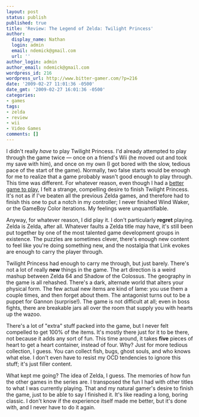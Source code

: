 ```yaml
---
layout: post
status: publish
published: true
title: 'Review: The Legend of Zelda: Twilight Princess'
author:
  display_name: Nathan
  login: admin
  email: ndemick@gmail.com
  url: ''
author_login: admin
author_email: ndemick@gmail.com
wordpress_id: 216
wordpress_url: http://www.bitter-gamer.com/?p=216
date: '2009-02-27 11:01:36 -0500'
date_gmt: '2009-02-27 16:01:36 -0500'
categories:
- games
tags:
- zelda
- review
- wii
- Video Games
comments: []
---
```

<p>I didn't really <em>have</em> to play Twilight Princess. I'd already attempted to play through the game twice &mdash; once on a friend's Wii (he moved out and took my save with him), and once on my own (I got bored with the slow, tedious pace of the start of the game). Normally, two false starts would be enough for me to realize that a game probably wasn't good enough to play through. This time was different. For whatever reason, even though I had a <a href="http://www.bit-blot.com/aquaria/" title="Aquaria">better game to play</a>, I felt a strange, compelling desire to finish Twilight Princess. It's not as if I've beaten all the previous Zelda games, and therefore had to finish this one to put a notch in my controller; I never finished Wind Waker, or the GameBoy Color iterations. My feelings were unquantifiable. </p>
<p>Anyway, for whatever reason, I did play it. I don't particularly <strong>regret</strong> playing. Zelda is Zelda, after all. Whatever faults a Zelda title may have, it's still been put together by one of the most talented game development groups in existence. The puzzles are sometimes clever, there's enough new content to feel like you're doing something new, and the nostalgia that Link evokes are enough to carry the player through. </p>
<p>Twilight Princess had enough to carry me through, but just barely. There's not a lot of really <strong>new</strong> things in the game. The art direction is a weird mashup between Zelda 64 and Shadow of the Colossus. The geography in the game is all rehashed. There's a dark, alternate world that alters your physical form. The few actual new items are kind of lame: you use them a couple times, and then forget about them. The antagonist turns out to be a puppet for Gannon (surprise!). The game is not difficult at all; even in boss fights, there are breakable jars all over the room that supply you with hearts up the wazoo. </p>
<p>There's a lot of "extra" stuff packed into the game, but I never felt compelled to get 100% of the items. It's mostly there just for it to be there, not because it adds any sort of fun. This time around, it takes <strong>five</strong> pieces of heart to get a heart container, instead of four. Why? Just for more tedious collection, I guess. You can collect fish, bugs, ghost souls, and who knows what else. I don't even have to resist my OCD tendencies to ignore this stuff; it's just filler content.</p>
<p>What kept me going? The idea of Zelda, I guess. The memories of how fun the other games in the series are. I transposed the fun I had with other titles to what I was currently playing. That and my natural gamer's desire to finish the game, just to be able to say I finished it. It's like reading a long, boring classic. I don't know if the experience itself made me better, but it's done with, and I never have to do it again.</p>
